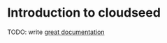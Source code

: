 # Introduction to cloudseed

TODO: write [great documentation](http://jacobian.org/writing/great-documentation/what-to-write/)
